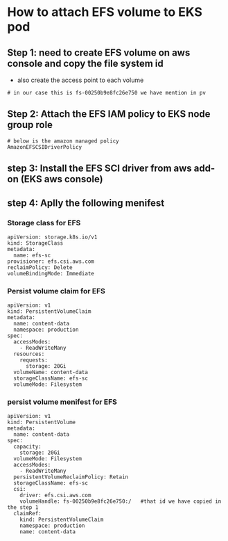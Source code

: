 # How to attach EFS volume to EKS pod 

## Step 1: need to create EFS volume on aws console and copy the file system id
  - also create the access point to each volume
```t
# in our case this is fs-00250b9e8fc26e750 we have mention in pv

```
## Step 2: Attach the EFS IAM policy to EKS node group role
```
# below is the amazon managed policy
AmazonEFSCSIDriverPolicy
```
## step 3: Install the EFS SCI driver from aws add-on (EKS aws console)

## step 4: Aplly the following menifest

### Storage class for EFS
```
apiVersion: storage.k8s.io/v1
kind: StorageClass
metadata:
  name: efs-sc
provisioner: efs.csi.aws.com
reclaimPolicy: Delete
volumeBindingMode: Immediate

```

### Persist volume claim for EFS
```
apiVersion: v1
kind: PersistentVolumeClaim
metadata:
  name: content-data
  namespace: production
spec:
  accessModes:
    - ReadWriteMany
  resources:
    requests:
      storage: 20Gi
  volumeName: content-data
  storageClassName: efs-sc
  volumeMode: Filesystem

```

### persist volume menifest for EFS

```t
apiVersion: v1
kind: PersistentVolume
metadata:
  name: content-data
spec:
  capacity:
    storage: 20Gi
  volumeMode: Filesystem
  accessModes:
    - ReadWriteMany
  persistentVolumeReclaimPolicy: Retain
  storageClassName: efs-sc
  csi:
    driver: efs.csi.aws.com
    volumeHandle: fs-00250b9e8fc26e750:/   #that id we have copied in the step 1
  claimRef:
    kind: PersistentVolumeClaim
    namespace: production
    name: content-data
```
